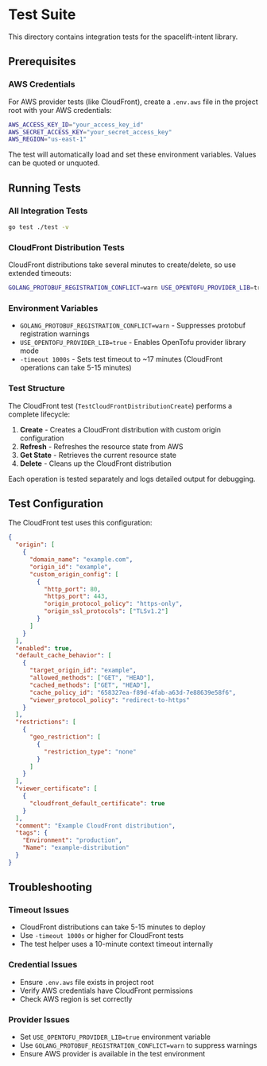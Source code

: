 # Test Suite

This directory contains integration tests for the spacelift-intent library.

## Prerequisites

### AWS Credentials

For AWS provider tests (like CloudFront), create a `.env.aws` file in the project root with your AWS credentials:

```bash
AWS_ACCESS_KEY_ID="your_access_key_id"
AWS_SECRET_ACCESS_KEY="your_secret_access_key"
AWS_REGION="us-east-1"
```

The test will automatically load and set these environment variables. Values can be quoted or unquoted.

## Running Tests

### All Integration Tests

```bash
go test ./test -v
```

### CloudFront Distribution Tests

CloudFront distributions take several minutes to create/delete, so use extended timeouts:

```bash
GOLANG_PROTOBUF_REGISTRATION_CONFLICT=warn USE_OPENTOFU_PROVIDER_LIB=true go test -timeout 1000s -run ^TestCloudFrontDistributionCreate github.com/spacelift-io/spacelift-intent/test -v
```

### Environment Variables

- `GOLANG_PROTOBUF_REGISTRATION_CONFLICT=warn` - Suppresses protobuf registration warnings
- `USE_OPENTOFU_PROVIDER_LIB=true` - Enables OpenTofu provider library mode
- `-timeout 1000s` - Sets test timeout to ~17 minutes (CloudFront operations can take 5-15 minutes)

### Test Structure

The CloudFront test (`TestCloudFrontDistributionCreate`) performs a complete lifecycle:

1. **Create** - Creates a CloudFront distribution with custom origin configuration
2. **Refresh** - Refreshes the resource state from AWS
3. **Get State** - Retrieves the current resource state
4. **Delete** - Cleans up the CloudFront distribution

Each operation is tested separately and logs detailed output for debugging.

## Test Configuration

The CloudFront test uses this configuration:

```json
{
  "origin": [
    {
      "domain_name": "example.com",
      "origin_id": "example",
      "custom_origin_config": [
        {
          "http_port": 80,
          "https_port": 443,
          "origin_protocol_policy": "https-only",
          "origin_ssl_protocols": ["TLSv1.2"]
        }
      ]
    }
  ],
  "enabled": true,
  "default_cache_behavior": [
    {
      "target_origin_id": "example",
      "allowed_methods": ["GET", "HEAD"],
      "cached_methods": ["GET", "HEAD"],
      "cache_policy_id": "658327ea-f89d-4fab-a63d-7e88639e58f6",
      "viewer_protocol_policy": "redirect-to-https"
    }
  ],
  "restrictions": [
    {
      "geo_restriction": [
        {
          "restriction_type": "none"
        }
      ]
    }
  ],
  "viewer_certificate": [
    {
      "cloudfront_default_certificate": true
    }
  ],
  "comment": "Example CloudFront distribution",
  "tags": {
    "Environment": "production",
    "Name": "example-distribution"
  }
}
```

## Troubleshooting

### Timeout Issues
- CloudFront distributions can take 5-15 minutes to deploy
- Use `-timeout 1000s` or higher for CloudFront tests
- The test helper uses a 10-minute context timeout internally

### Credential Issues
- Ensure `.env.aws` file exists in project root
- Verify AWS credentials have CloudFront permissions
- Check AWS region is set correctly

### Provider Issues
- Set `USE_OPENTOFU_PROVIDER_LIB=true` environment variable
- Use `GOLANG_PROTOBUF_REGISTRATION_CONFLICT=warn` to suppress warnings
- Ensure AWS provider is available in the test environment